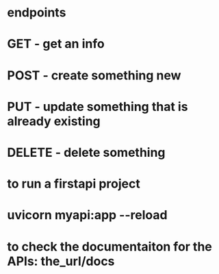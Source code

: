 # endpoints
# GET - get an info
# POST - create something new
# PUT - update something that is already existing
# DELETE - delete something


# to run a firstapi project
# uvicorn myapi:app --reload
# to check the documentaiton for the APIs: the_url/docs
